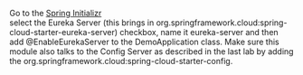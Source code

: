 Go to the <a href="http://start.spring.io/">Spring Initializr</a>   
select the Eureka Server (this brings in org.springframework.cloud:spring-cloud-starter-eureka-server) checkbox,
name it eureka-server and then add @EnableEurekaServer to the DemoApplication class.
Make sure this module also talks to the Config Server as described in the last lab by adding the
org.springframework.cloud:spring-cloud-starter-config.
